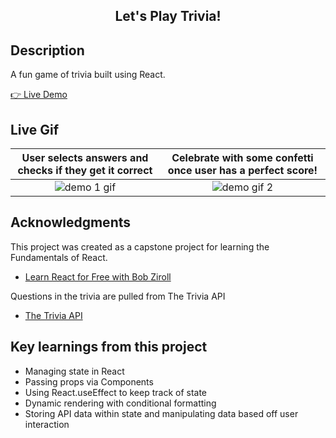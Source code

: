 <h2 align='center'>Let's Play Trivia!</h2>

## Description

<p>A fun game of trivia built using React.</p>
<a href='https://xyzuka-trivia-app.netlify.app/'>👉 Live Demo</a>

## Live Gif

|                             User selects answers and checks if they get it correct                              |                           Celebrate with some confetti once user has a perfect score!                           |
| :-------------------------------------------------------------------------------------------------------------: | :-------------------------------------------------------------------------------------------------------------: |
| ![demo 1 gif](https://user-images.githubusercontent.com/94155478/194739124-ec68bb28-6b7f-4885-be04-771f85946659.gif)| ![demo gif 2](https://user-images.githubusercontent.com/94155478/194739129-28f68e68-b1dd-40bc-a069-10188d9af0b7.gif)|

## Acknowledgments

This project was created as a capstone project for learning the Fundamentals of React.

- [Learn React for Free with Bob Ziroll](https://scrimba.com/learn/learnreact)

Questions in the trivia are pulled from The Trivia API

- [The Trivia API](https://the-trivia-api.com)

## Key learnings from this project

- Managing state in React
- Passing props via Components
- Using React.useEffect to keep track of state
- Dynamic rendering with conditional formatting
- Storing API data within state and manipulating data based off user interaction
